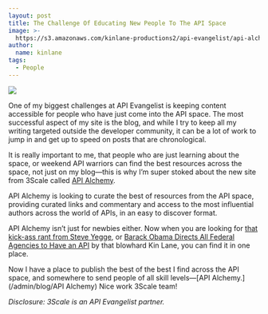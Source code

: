 ```yaml
---
layout: post
title: The Challenge Of Educating New People To The API Space
image: >-
  https://s3.amazonaws.com/kinlane-productions2/api-evangelist/api-alchemy/api-alchemy.png
author:
  name: kinlane
tags:
  - People
---
```

[![](https://s3.amazonaws.com/kinlane-productions2/api-evangelist/api-alchemy/api-alchemy.png)](http://apialchemy.3scale.net/)

One of my biggest challenges at API Evangelist is keeping content accessible for people who have just come into the API space. The most successful aspect of my site is the blog, and while I try to keep all my writing targeted outside the developer community, it can be a lot of work to jump in and get up to speed on posts that are chronological.

It is really important to me, that people who are just learning about the space, or weekend API warriors can find the best resources across the space, not just on my blog—this is why I’m super stoked about the new site from 3Scale called [API Alchemy](http://apialchemy.3scale.net/ "API Alchemy").

API Alchemy is looking to curate the best of resources from the API space, providing curated links and commentary and access to the most influential authors across the world of APIs, in an easy to discover format.

API Alchemy isn’t just for newbies either. Now when you are looking for [that kick-ass rant from Steve Yegge](https://plus.google.com/%2BRipRowan/posts/eVeouesvaVX), or [Barack Obama Directs All Federal Agencies to Have an API](http://apievangelist.com/2012/06/01/barack-obama-directs-all-federal-agencies-to-have-an-api/) by that blowhard Kin Lane, you can find it in one place.

Now I have a place to publish the best of the best I find across the API space, and somewhere to send people of all skill levels—[API Alchemy.](/admin/blog/API Alchemy) Nice work 3Scale team!

_Disclosure: 3Scale is an API Evangelist partner._
